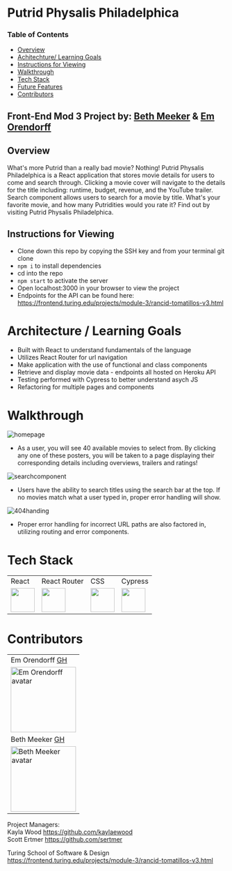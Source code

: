 # Putrid Physalis Philadelphica

### Table of Contents
- [Overview](#overview)
- [Achitechture/ Learning Goals](#architechture)
- [Instructions for Viewing](#instructions-for-viewing)
- [Walkthrough](#walkthrough)
- [Tech Stack](#tech-stack)
- [Future Features](#future-features)
- [Contributors](#contributors)

## Front-End Mod 3 Project by: [Beth Meeker](https://github.com/Meekb) & [Em Orendorff](https://github.com/emorendorff)

## Overview
  What's more Putrid than a really bad movie? Nothing! Putrid Physalis Philadelphica is a React application that stores movie details for users 
to come and search through. Clicking a movie cover will navigate to the details for the title including: runtime, budget, revenue, and the YouTube
trailer. Search component allows users to search for a movie by title. What's your favorite movie, and how many Putridities would you rate it? Find out by visiting Putrid Physalis Philadelphica.

## Instructions for Viewing
  * Clone down this repo by copying the SSH key and from your terminal git clone <repo SSH key>
  * `npm i` to install dependencies
  * cd into the repo
  * `npm start` to activate the server
  * Open localhost:3000 in your browser to view the project
  * Endpoints for the API can be found here: https://frontend.turing.edu/projects/module-3/rancid-tomatillos-v3.html
  
# Architecture / Learning Goals 
  * Built with React to understand fundamentals of the language
  * Utilizes React Router for url navigation
  * Make application with the use of functional and class components
  * Retrieve and display movie data - endpoints all hosted on Heroku API
  * Testing performed with Cypress to better understand asych JS
  * Refactoring for multiple pages and components
  
# Walkthrough

![homepage](https://user-images.githubusercontent.com/77934658/126238800-2b8e9131-3825-4ff7-9da4-ed11bb2b9f26.gif)<br>
- As a user, you will see 40 available movies to select from. By clicking any one of these posters, you will be taken to a page displaying their corresponding details including overviews, trailers and ratings!
 
![searchcomponent](https://user-images.githubusercontent.com/77934658/126238817-f279d2e9-43bf-4ae1-ad6b-9624c354d253.gif)<br>

- Users have the ability to search titles using the search bar at the top. If no movies match what a user typed in, proper error handling will show.
  
![404handing](https://user-images.githubusercontent.com/77934658/126238835-e09bf94c-874e-4b71-a121-1e5c7e0ac6c3.gif)<br>
  
- Proper error handling for incorrect URL paths are also factored in, utilizing routing and error components. 

  
# Tech Stack
<table>
  <tr>
    <td>React</td>
    <td>React Router</td>
    <td>CSS</td>
    <td>Cypress</td>
  </tr>
  <tr>
    <td><img width="55" src="https://raw.githubusercontent.com/gilbarbara/logos/master/logos/react.svg"/></td>
    <td><img width="55" src="https://raw.githubusercontent.com/gilbarbara/logos/master/logos/react-router.svg"/></td>
    <td><img width="55" src="https://raw.githubusercontent.com/gilbarbara/logos/master/logos/css-3.svg"/></td>
    <td><img width="55" src="https://raw.githubusercontent.com/gilbarbara/logos/master/logos/cypress.svg"/></td>
  </tr>
</table>
  
# Contributors
 
<table>
    <tr>
          <td> Em Orendorff <a href="https://github.com/emorendorff">GH</td>
    </tr>
    </tr>
 <td><img src="https://avatars.githubusercontent.com/u/77934658?v=4" alt="Em Orendorff avatar"
width="150" height="auto" /></td>
     <tr>
          <td> Beth Meeker <a href="https://github.com/meekb">GH</td>
      </tr>
      </tr>
<td><img src="https://avatars.githubusercontent.com/u/76264735?v=4" alt="Beth Meeker avatar"
width="150" height="auto" /></td>
    </tr>
</table>
  

Project Managers:  
  Kayla Wood https://github.com/kaylaewood  
  Scott Ertmer https://github.com/sertmer
  
Turing School of Software & Design https://frontend.turing.edu/projects/module-3/rancid-tomatillos-v3.html
  
